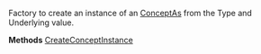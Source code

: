 Factory to create an instance of an [ConceptAs](ConceptAs) from the Type and Underlying value.

**Methods**
[CreateConceptInstance](Bifrost.Concepts.ConceptFactory.CreateConceptInstance)
